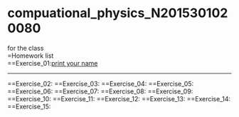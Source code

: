 # compuational_physics_N2015301020080
for the class  
=Homework list  
==Exercise_01:[print your name](temp.py)
***
==Exercise_02:
==Exercise_03:
==Exercise_04:
==Exercise_05:
==Exercise_06:
==Exercise_07:
==Exercise_08:
==Exercise_09:
==Exercise_10:
==Exercise_11:
==Exercise_12:
==Exercise_13:
==Exercise_14:
==Exercise_15:

